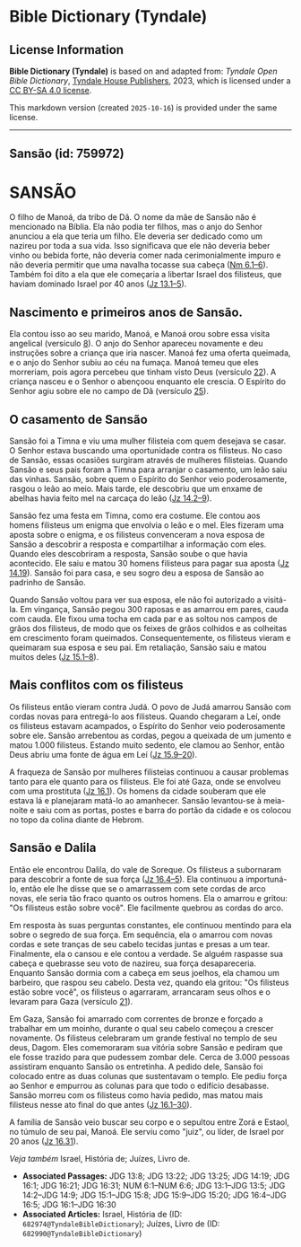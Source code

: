 # Bible Dictionary (Tyndale)

## License Information

**Bible Dictionary (Tyndale)** is based on and adapted from: _Tyndale Open Bible Dictionary_, [Tyndale House Publishers](https://tyndaleopenresources.com/), 2023, which is licensed under a [CC BY-SA 4.0 license](https://creativecommons.org/licenses/by-sa/4.0/legalcode.en).

This markdown version (created `2025-10-16`) is provided under the same license.



--------------------------------

## Sansão (id: 759972)

SANSÃO
======

O filho de Manoá, da tribo de Dã. O nome da mãe de Sansão não é mencionado na Bíblia. Ela não podia ter filhos, mas o anjo do Senhor anunciou a ela que teria um filho. Ele deveria ser dedicado como um nazireu por toda a sua vida. Isso significava que ele não deveria beber vinho ou bebida forte, não deveria comer nada cerimonialmente impuro e não deveria permitir que uma navalha tocasse sua cabeça ([Nm 6\.1–6](https://ref.ly/Num6:1-Num6:6)). Também foi dito a ela que ele começaria a libertar Israel dos filisteus, que haviam dominado Israel por 40 anos ([Jz 13\.1–5](https://ref.ly/Judg13:1-Judg13:5)).

Nascimento e primeiros anos de Sansão.
--------------------------------------

Ela contou isso ao seu marido, Manoá, e Manoá orou sobre essa visita angelical (versículo [8](https://ref.ly/Judg13:8)). O anjo do Senhor apareceu novamente e deu instruções sobre a criança que iria nascer. Manoá fez uma oferta queimada, e o anjo do Senhor subiu ao céu na fumaça. Manoá temeu que eles morreriam, pois agora percebeu que tinham visto Deus (versículo [22](https://ref.ly/Judg13:22)). A criança nasceu e o Senhor o abençoou enquanto ele crescia. O Espírito do Senhor agiu sobre ele no campo de Dã (versículo [25](https://ref.ly/Judg13:25)).

O casamento de Sansão
---------------------

Sansão foi a Timna e viu uma mulher filisteia com quem desejava se casar. O Senhor estava buscando uma oportunidade contra os filisteus. No caso de Sansão, essas ocasiões surgiram através de mulheres filisteias. Quando Sansão e seus pais foram a Timna para arranjar o casamento, um leão saiu das vinhas. Sansão, sobre quem o Espírito do Senhor veio poderosamente, rasgou o leão ao meio. Mais tarde, ele descobriu que um enxame de abelhas havia feito mel na carcaça do leão ([Jz 14\.2–9](https://ref.ly/Judg14:2-Judg14:9)).

Sansão fez uma festa em Timna, como era costume. Ele contou aos homens filisteus um enigma que envolvia o leão e o mel. Eles fizeram uma aposta sobre o enigma, e os filisteus convenceram a nova esposa de Sansão a descobrir a resposta e compartilhar a informação com eles. Quando eles descobriram a resposta, Sansão soube o que havia acontecido. Ele saiu e matou 30 homens filisteus para pagar sua aposta ([Jz 14\.19](https://ref.ly/Judg14:19)). Sansão foi para casa, e seu sogro deu a esposa de Sansão ao padrinho de Sansão.

Quando Sansão voltou para ver sua esposa, ele não foi autorizado a visitá\-la. Em vingança, Sansão pegou 300 raposas e as amarrou em pares, cauda com cauda. Ele fixou uma tocha em cada par e as soltou nos campos de grãos dos filisteus, de modo que os feixes de grãos colhidos e as colheitas em crescimento foram queimados. Consequentemente, os filisteus vieram e queimaram sua esposa e seu pai. Em retaliação, Sansão saiu e matou muitos deles ([Jz 15\.1–8](https://ref.ly/Judg15:1-Judg15:8)).

Mais conflitos com os filisteus
-------------------------------

Os filisteus então vieram contra Judá. O povo de Judá amarrou Sansão com cordas novas para entregá\-lo aos filisteus. Quando chegaram a Leí, onde os filisteus estavam acampados, o Espírito do Senhor veio poderosamente sobre ele. Sansão arrebentou as cordas, pegou a queixada de um jumento e matou 1\.000 filisteus. Estando muito sedento, ele clamou ao Senhor, então Deus abriu uma fonte de água em Leí ([Jz 15\.9–20](https://ref.ly/Judg15:9-Judg15:20)).

A fraqueza de Sansão por mulheres filisteias continuou a causar problemas tanto para ele quanto para os filisteus. Ele foi até Gaza, onde se envolveu com uma prostituta ([Jz 16\.1](https://ref.ly/Judg16:1)). Os homens da cidade souberam que ele estava lá e planejaram matá\-lo ao amanhecer. Sansão levantou\-se à meia\-noite e saiu com as portas, postes e barra do portão da cidade e os colocou no topo da colina diante de Hebrom.

Sansão e Dalila
---------------

Então ele encontrou Dalila, do vale de Soreque. Os filisteus a subornaram para descobrir a fonte de sua força ([Jz 16\.4–5](https://ref.ly/Judg16:4-Judg16:5)). Ela continuou a importuná\-lo, então ele lhe disse que se o amarrassem com sete cordas de arco novas, ele seria tão fraco quanto os outros homens. Ela o amarrou e gritou: "Os filisteus estão sobre você". Ele facilmente quebrou as cordas do arco.

Em resposta às suas perguntas constantes, ele continuou mentindo para ela sobre o segredo de sua força. Em sequência, ela o amarrou com novas cordas e sete tranças de seu cabelo tecidas juntas e presas a um tear. Finalmente, ela o cansou e ele contou a verdade. Se alguém raspasse sua cabeça e quebrasse seu voto de nazireu, sua força desapareceria. Enquanto Sansão dormia com a cabeça em seus joelhos, ela chamou um barbeiro, que raspou seu cabelo. Desta vez, quando ela gritou: "Os filisteus estão sobre você", os filisteus o agarraram, arrancaram seus olhos e o levaram para Gaza (versículo [21](https://ref.ly/Judg16:21)).

Em Gaza, Sansão foi amarrado com correntes de bronze e forçado a trabalhar em um moinho, durante o qual seu cabelo começou a crescer novamente. Os filisteus celebraram um grande festival no templo de seu deus, Dagom. Eles comemoraram sua vitória sobre Sansão e pediram que ele fosse trazido para que pudessem zombar dele. Cerca de 3\.000 pessoas assistiram enquanto Sansão os entretinha. A pedido dele, Sansão foi colocado entre as duas colunas que sustentavam o templo. Ele pediu força ao Senhor e empurrou as colunas para que todo o edifício desabasse. Sansão morreu com os filisteus como havia pedido, mas matou mais filisteus nesse ato final do que antes ([Jz 16\.1–30](https://ref.ly/Judg16:1-Judg16:30)).

A família de Sansão veio buscar seu corpo e o sepultou entre Zorá e Estaol, no túmulo de seu pai, Manoá. Ele serviu como "juiz", ou líder, de Israel por 20 anos ([Jz 16\.31](https://ref.ly/Judg16:31)).

*Veja também* Israel, História de; Juízes, Livro de.

* **Associated Passages:** JDG 13:8; JDG 13:22; JDG 13:25; JDG 14:19; JDG 16:1; JDG 16:21; JDG 16:31; NUM 6:1–NUM 6:6; JDG 13:1–JDG 13:5; JDG 14:2–JDG 14:9; JDG 15:1–JDG 15:8; JDG 15:9–JDG 15:20; JDG 16:4–JDG 16:5; JDG 16:1–JDG 16:30
* **Associated Articles:** Israel, História de (ID: `682974@TyndaleBibleDictionary`); Juízes, Livro de (ID: `682990@TyndaleBibleDictionary`)

